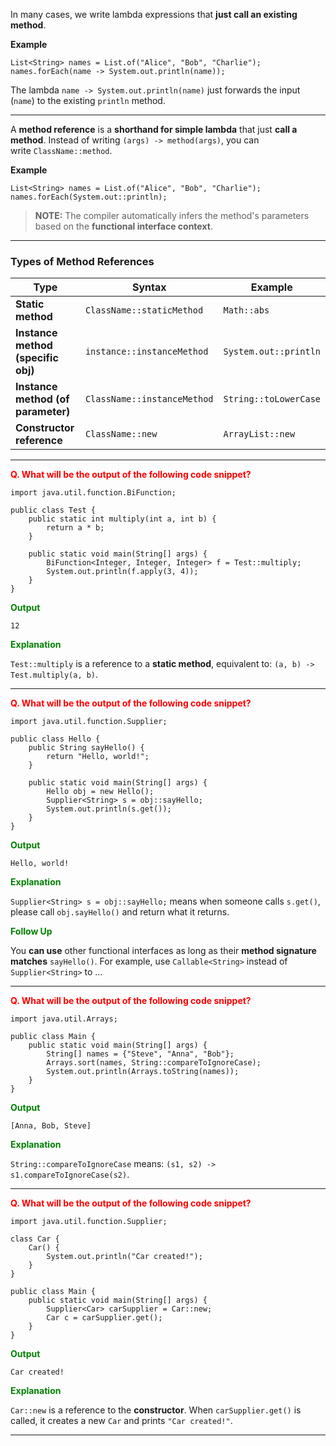 
In many cases, we write lambda expressions that **just call an existing method**. 

**Example**

```
List<String> names = List.of("Alice", "Bob", "Charlie");
names.forEach(name -> System.out.println(name));
```

The lambda `name -> System.out.println(name)` just forwards the input (`name`) to the existing `println` method.

---

A **method reference** is a **shorthand for simple lambda** that just **call a method**. Instead of writing `(args) -> method(args)`, you can write `ClassName::method`. 

**Example**

```
List<String> names = List.of("Alice", "Bob", "Charlie");
names.forEach(System.out::println);
```

> **NOTE:** The compiler automatically infers the method's parameters based on the **functional interface context**.

---
### Types of Method References

| Type                               | Syntax                      | Example               |
| ---------------------------------- | --------------------------- | --------------------- |
| **Static method**                  | `ClassName::staticMethod`   | `Math::abs`           |
| **Instance method (specific obj)** | `instance::instanceMethod`  | `System.out::println` |
| **Instance method (of parameter)** | `ClassName::instanceMethod` | `String::toLowerCase` |
| **Constructor reference**          | `ClassName::new`            | `ArrayList::new`      |

---

<span style="color:red; font-weight:bold">Q. What will be the output of the following code snippet?</span>

```
import java.util.function.BiFunction;

public class Test {
    public static int multiply(int a, int b) {
        return a * b;
    }

    public static void main(String[] args) {
        BiFunction<Integer, Integer, Integer> f = Test::multiply;
        System.out.println(f.apply(3, 4));
    }
}
```

<span style="color:green; font-weight:bold">Output</span>

```
12
```

<span style="color:green; font-weight:bold">Explanation</span>

`Test::multiply` is a reference to a **static method**, equivalent to: `(a, b) -> Test.multiply(a, b)`.

---

<span style="color:red; font-weight:bold">Q. What will be the output of the following code snippet?</span>

```
import java.util.function.Supplier;

public class Hello {
    public String sayHello() {
        return "Hello, world!";
    }

    public static void main(String[] args) {
        Hello obj = new Hello();
        Supplier<String> s = obj::sayHello;
        System.out.println(s.get());
    }
}

```

<span style="color:green; font-weight:bold">Output</span>

```
Hello, world!
```

<span style="color:green; font-weight:bold">Explanation</span>

`Supplier<String> s = obj::sayHello;` means when someone calls `s.get()`, please call `obj.sayHello()` and return what it returns.

<span style="color:green; font-weight:bold">Follow Up</span>

You **can use** other functional interfaces as long as their **method signature matches** `sayHello()`. For example, use `Callable<String>` instead of `Supplier<String>` to ...

---

<span style="color:red; font-weight:bold">Q. What will be the output of the following code snippet?</span>

```
import java.util.Arrays;

public class Main {
    public static void main(String[] args) {
        String[] names = {"Steve", "Anna", "Bob"};
        Arrays.sort(names, String::compareToIgnoreCase);
        System.out.println(Arrays.toString(names));
    }
}
```

<span style="color:green; font-weight:bold">Output</span>

```
[Anna, Bob, Steve]
```

<span style="color:green; font-weight:bold">Explanation</span>

`String::compareToIgnoreCase` means: `(s1, s2) -> s1.compareToIgnoreCase(s2)`. 

---

<span style="color:red; font-weight:bold">Q. What will be the output of the following code snippet?</span>

```
import java.util.function.Supplier;

class Car {
    Car() {
        System.out.println("Car created!");
    }
}

public class Main {
    public static void main(String[] args) {
        Supplier<Car> carSupplier = Car::new;
        Car c = carSupplier.get();
    }
}
```

<span style="color:green; font-weight:bold">Output</span>

```
Car created!
```

<span style="color:green; font-weight:bold">Explanation</span>

`Car::new` is a reference to the **constructor**. When `carSupplier.get()` is called, it creates a new `Car` and prints `"Car created!"`.

---
